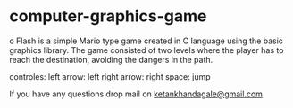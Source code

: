# computer-graphics-game
o Flash is a simple Mario type game created in C language using the basic graphics library. The game consisted of two levels where the player has to reach the destination, avoiding the dangers in the path.

controles:
left arrow: left
right arrow: right
space: jump


If you have any questions drop mail on ketankhandagale@gmail.com
